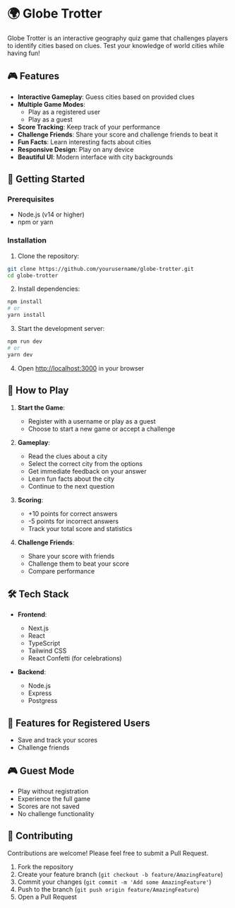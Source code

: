 # 🌍 Globe Trotter

Globe Trotter is an interactive geography quiz game that challenges players to identify cities based on clues. Test your knowledge of world cities while having fun!

## 🎮 Features

- **Interactive Gameplay**: Guess cities based on provided clues
- **Multiple Game Modes**:
  - Play as a registered user
  - Play as a guest
- **Score Tracking**: Keep track of your performance
- **Challenge Friends**: Share your score and challenge friends to beat it
- **Fun Facts**: Learn interesting facts about cities
- **Responsive Design**: Play on any device
- **Beautiful UI**: Modern interface with city backgrounds

## 🚀 Getting Started

### Prerequisites

- Node.js (v14 or higher)
- npm or yarn

### Installation

1. Clone the repository:
```bash
git clone https://github.com/yourusername/globe-trotter.git
cd globe-trotter
```

2. Install dependencies:
```bash
npm install
# or
yarn install
```

3. Start the development server:
```bash
npm run dev
# or
yarn dev
```

4. Open [http://localhost:3000](http://localhost:3000) in your browser

## 🎯 How to Play

1. **Start the Game**:
   - Register with a username or play as a guest
   - Choose to start a new game or accept a challenge

2. **Gameplay**:
   - Read the clues about a city
   - Select the correct city from the options
   - Get immediate feedback on your answer
   - Learn fun facts about the city
   - Continue to the next question

3. **Scoring**:
   - +10 points for correct answers
   - -5 points for incorrect answers
   - Track your total score and statistics

4. **Challenge Friends**:
   - Share your score with friends
   - Challenge them to beat your score
   - Compare performance

## 🛠️ Tech Stack

- **Frontend**:
  - Next.js
  - React
  - TypeScript
  - Tailwind CSS
  - React Confetti (for celebrations)

- **Backend**:
  - Node.js
  - Express
  - Postgress

## 📱 Features for Registered Users

- Save and track your scores
- Challenge friends

## 🎮 Guest Mode

- Play without registration
- Experience the full game
- Scores are not saved
- No challenge functionality

## 🤝 Contributing

Contributions are welcome! Please feel free to submit a Pull Request.

1. Fork the repository
2. Create your feature branch (`git checkout -b feature/AmazingFeature`)
3. Commit your changes (`git commit -m 'Add some AmazingFeature'`)
4. Push to the branch (`git push origin feature/AmazingFeature`)
5. Open a Pull Request
